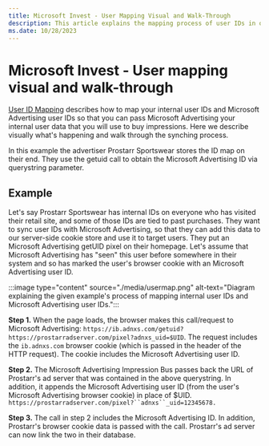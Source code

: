 ```yaml
---
title: Microsoft Invest - User Mapping Visual and Walk-Through
description: This article explains the mapping process of user IDs in order to pass user data that will be used to buy impressions.
ms.date: 10/28/2023
---
```


# Microsoft Invest - User mapping visual and walk-through

[User ID Mapping](./user-id-mapping-with-getuid-and-mapuid.md) describes how to map your internal user IDs and Microsoft Advertising user IDs so that you can pass Microsoft Advertising your internal user data that you will use to buy impressions. Here we describe visually what's happening and walk through the synching process.

In this example the advertiser Prostarr Sportswear stores the ID map on their end. They use the getuid call to obtain the Microsoft Advertising ID via querystring parameter.

## Example

Let's say Prostarr Sportswear has internal IDs on everyone who has visited their retail site, and some of those IDs are tied to past
purchases. They want to sync user IDs with Microsoft Advertising, so that they can add this data to our server-side cookie store and use it to target users. They put an Microsoft Advertising getUID pixel on their homepage. Let's assume that Microsoft Advertising has "seen" this user before somewhere in their system and so has marked the user's browser cookie with an Microsoft Advertising user ID.

:::image type="content" source="./media/usermap.png" alt-text="Diagram explaining the given example's process of mapping internal user IDs and Microsoft Advertising user IDs.":::

**Step 1.** When the page loads, the browser makes this call/request to Microsoft Advertising: `https://ib.adnxs.com/getuid?https://prostarradserver.com/pixel?adnxs_uid=$UID`. The request includes the `ib.adnxs.com` browser cookie (which is passed in the header of the HTTP request). The cookie includes the Microsoft Advertising user ID.

**Step 2.** The Microsoft Advertising Impression Bus passes back the URL of Prostarr's ad server that was contained in the above querystring. In addition, it appends the Microsoft Advertising user ID (from the user's Microsoft Advertising browser cookie) in place of $UID. `https://prostarradserver.com/pixel?``adnxs``_uid=12345678.`

**Step 3.** The call in step 2 includes the Microsoft Advertising ID. In addition, Prostarr's browser cookie data is passed with the call. Prostarr's ad server can now link the two in their database.
